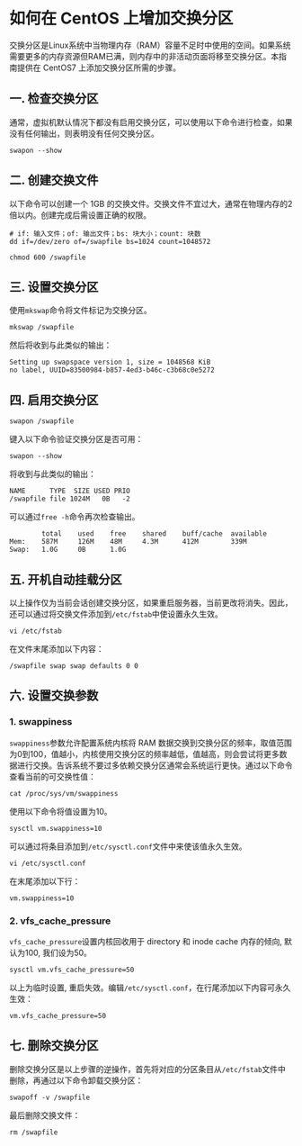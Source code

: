 # 如何在 CentOS 上增加交换分区

交换分区是Linux系统中当物理内存（RAM）容量不足时中使用的空间。如果系统需要更多的内存资源但RAM已满，则内存中的非活动页面将移至交换分区。本指南提供在 CentOS7 上添加交换分区所需的步骤。

## 一. 检查交换分区

通常，虚拟机默认情况下都没有启用交换分区，可以使用以下命令进行检查，如果没有任何输出，则表明没有任何交换分区。

```text
swapon --show
```

## 二. 创建交换文件

以下命令可以创建一个 1GB 的交换文件。交换文件不宜过大，通常在物理内存的2倍以内。创建完成后需设置正确的权限。

```text
# if: 输入文件；of: 输出文件；bs: 块大小；count: 块数
dd if=/dev/zero of=/swapfile bs=1024 count=1048572

chmod 600 /swapfile
```

## 三. 设置交换分区

使用`mkswap`命令将文件标记为交换分区。

```text
mkswap /swapfile
```

然后将收到与此类似的输出：

```text
Setting up swapspace version 1, size = 1048568 KiB
no label, UUID=83500984-b857-4ed3-b46c-c3b68c0e5272
```

## 四. 启用交换分区

```text
swapon /swapfile
```

键入以下命令验证交换分区是否可用：

```text
swapon --show
```

将收到与此类似的输出：

```text
NAME      TYPE  SIZE USED PRIO
/swapfile file 1024M   0B   -2
```

可以通过`free -h`命令再次检查输出。

```text
        total    used    free    shared    buff/cache  available
Mem:    587M     126M    48M     4.3M      412M        339M
Swap:   1.0G     0B      1.0G
```

## 五. 开机自动挂载分区

以上操作仅为当前会话创建交换分区，如果重启服务器，当前更改将消失。因此，还可以通过将交换文件添加到`/etc/fstab`中使设置永久生效。

```text
vi /etc/fstab
```

在文件末尾添加以下内容：

```text
/swapfile swap swap defaults 0 0
```

## 六. 设置交换参数

### 1. swappiness

`swappiness`参数允许配置系统内核将 RAM 数据交换到交换分区的频率，取值范围为0到100，值越小，内核使用交换分区的频率越低，值越高，则会尝试将更多数据进行交换。告诉系统不要过多依赖交换分区通常会系统运行更快。通过以下命令查看当前的可交换性值：

```text
cat /proc/sys/vm/swappiness
```

使用以下命令将值设置为10。

```text
sysctl vm.swappiness=10
```

可以通过将条目添加到`/etc/sysctl.conf`文件中来使该值永久生效。

```text
vi /etc/sysctl.conf
```

在末尾添加以下行：

```text
vm.swappiness=10
```

### 2. vfs\_cache\_pressure

`vfs_cache_pressure`设置内核回收用于 directory 和 inode cache 内存的倾向, 默认为100, 我们设为50。

```text
sysctl vm.vfs_cache_pressure=50
```

以上为临时设置, 重启失效。编辑`/etc/sysctl.conf`，在行尾添加以下内容可永久生效：

```text
vm.vfs_cache_pressure=50
```

## 七. 删除交换分区

删除交换分区是以上步骤的逆操作，首先将对应的分区条目从`/etc/fstab`文件中删除，再通过以下命令卸载交换分区：

```text
swapoff -v /swapfile
```

最后删除交换文件：

```text
rm /swapfile
```

